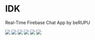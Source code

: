 # IDK
Real-Time Firebase Chat App by beRUPU


![](Images/1.png=250x250)
![](Images/2.png)
![](Images/3.png)
![](Images/4.png)
![](Images/5.png)
![](Images/6.png)



